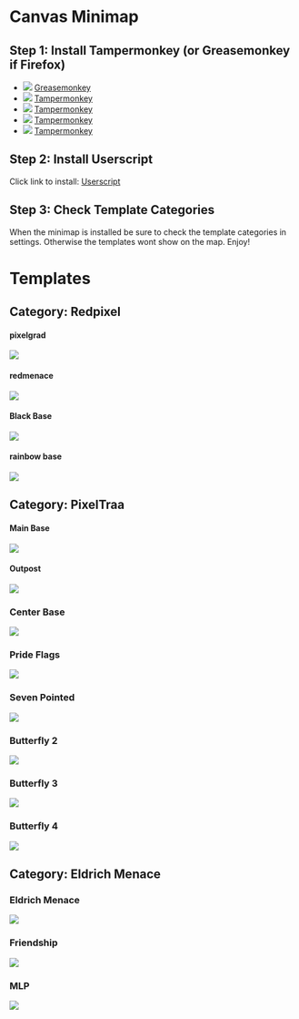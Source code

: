 # Canvas Minimap
## Step 1: Install Tampermonkey (or Greasemonkey if Firefox)
* ![](https://raw.githubusercontent.com/reek/anti-adblock-killer/gh-pages/images/firefox.png) [Greasemonkey](https://addons.mozilla.org/firefox/addon/greasemonkey/)
* ![](https://raw.githubusercontent.com/reek/anti-adblock-killer/gh-pages/images/chrome.png) [Tampermonkey](https://chrome.google.com/webstore/detail/tampermonkey/dhdgffkkebhmkfjojejmpbldmpobfkfo)
* ![](https://raw.githubusercontent.com/reek/anti-adblock-killer/gh-pages/images/opera.png) [Tampermonkey](https://addons.opera.com/extensions/details/tampermonkey-beta/)
* ![](https://raw.githubusercontent.com/reek/anti-adblock-killer/gh-pages/images/safari.png) [Tampermonkey](https://safari.tampermonkey.net/tampermonkey.safariextz)
* ![](https://raw.githubusercontent.com/reek/anti-adblock-killer/gh-pages/images/msedge.png) [Tampermonkey](https://www.microsoft.com/store/p/tampermonkey/9nblggh5162s)

## Step 2: Install Userscript
Click link to install: [Userscript](https://github.com/traa-pixelcanvas/Minimap/raw/master/minimap.pub.user.js)

## Step 3: Check Template Categories
When the minimap is installed be sure to check the template categories in settings. Otherwise the templates wont show on the map. Enjoy!

# Templates

## Category: Redpixel

#### pixelgrad
[![](https://raw.githubusercontent.com/plutorising/Minimap/master/templates/pixelgrad.png)](https://pixelcanvas.io/@-462,-571)

#### redmenace
[![](https://raw.githubusercontent.com/plutorising/Minimap/master/templates/redmenace.png)](https://pixelcanvas.io/@-1994,3810)

#### Black Base
[![](https://raw.githubusercontent.com/plutorising/Minimap/master/templates/blackbase.png)](https://pixelcanvas.io/@5339,4057)

#### rainbow base
[![](https://raw.githubusercontent.com/plutorising/Minimap/master/templates/rainbowbase.png)](https://pixelcanvas.io/@2778,-3533)



## Category: PixelTraa

#### Main Base
[![](https://github.com/traa-pixelcanvas/Minimap/blob/master/templates/mb.png)](https://pixelcanvas.io/@1450,959)

#### Outpost
[![](https://github.com/traa-pixelcanvas/Minimap/blob/master/templates/op.png)](https://pixelcanvas.io/@139290,-22490)

### Center Base
[![](https://github.com/traa-pixelcanvas/Minimap/blob/master/templates/cb.png)](https://pixelcanvas.io/@-1000,-651)

### Pride Flags
[![](https://github.com/traa-pixelcanvas/Minimap/blob/master/templates/misc_pride.png)](https://pixelcanvas.io/@1542,-40)

### Seven Pointed
[![](https://github.com/traa-pixelcanvas/Minimap/blob/master/templates/misc_seven.png)](https://pixelcanvas.io/@-8589,11817)

### Butterfly 2
[![](https://github.com/traa-pixelcanvas/Minimap/blob/master/templates/misc_butterfly2.png)](https://pixelcanvas.io/@-7870,7460)

### Butterfly 3
[![](https://github.com/traa-pixelcanvas/Minimap/blob/master/templates/misc_butterfly3.png)](https://pixelcanvas.io/@-4087,7646)

### Butterfly 4
[![](https://github.com/traa-pixelcanvas/Minimap/blob/master/templates/misc_butterfly4.png)](https://pixelcanvas.io/@6859,10372)



## Category: Eldrich Menace

### Eldrich Menace
[![](https://github.com/traa-pixelcanvas/Minimap/blob/master/templates/em.png)](https://pixelcanvas.io/@-2575,3212)

### Friendship
[![](https://github.com/traa-pixelcanvas/Minimap/blob/master/templates/friendship.png)](https://pixelcanvas.io/@759,454)

### MLP
[![](https://github.com/traa-pixelcanvas/Minimap/blob/master/templates/mlp.png)](https://pixelcanvas.io/@-759,800)
